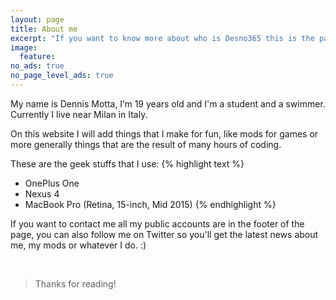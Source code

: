 ```yaml
---
layout: page
title: About me
excerpt: "If you want to know more about who is Desno365 this is the page you are looking for"
image:
  feature:
no_ads: true
no_page_level_ads: true
---
```


My name is Dennis Motta, I’m 19 years old and I'm a student and a swimmer. Currently I live near Milan in Italy.

On this website I will add things that I make for fun, like mods for games or more generally things that are the result of many hours of coding.

These are the geek stuffs that I use:
{% highlight text %}
- OnePlus One
- Nexus 4
- MacBook Pro (Retina, 15-inch, Mid 2015)
{% endhighlight %}

If you want to contact me all my public accounts are in the footer of the page, you can also follow me on Twitter so you'll get the latest news about me, my mods or whatever I do. :)

<br>

> Thanks for reading!
